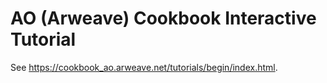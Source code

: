 # AO (Arweave) Cookbook Interactive Tutorial

See https://cookbook_ao.arweave.net/tutorials/begin/index.html.
